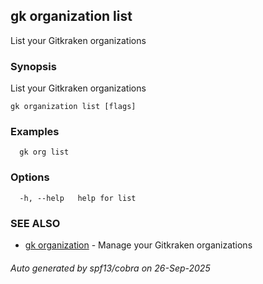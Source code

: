 ## gk organization list

List your Gitkraken organizations

### Synopsis

List your Gitkraken organizations

```
gk organization list [flags]
```

### Examples

```
  gk org list
```

### Options

```
  -h, --help   help for list
```

### SEE ALSO

* [gk organization](gk_organization.md)	 - Manage your Gitkraken organizations

###### Auto generated by spf13/cobra on 26-Sep-2025
